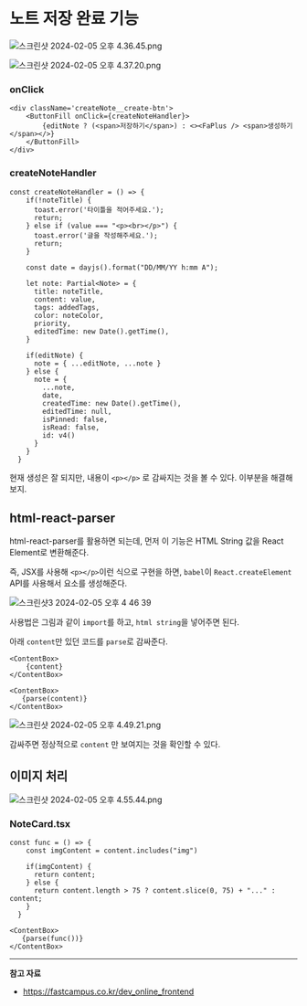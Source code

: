 # 노트 저장 완료 기능

![스크린샷 2024-02-05 오후 4.36.45.png](https://github.com/Heo-y-y/development-blog/assets/112863029/3fd87ea3-a9b9-4fb3-86e7-1b353d3ae11b)

![스크린샷 2024-02-05 오후 4.37.20.png](https://github.com/Heo-y-y/development-blog/assets/112863029/dce16d9c-ef1a-437d-9099-e8fdab66a97c)

### onClick

```tsx
<div className='createNote__create-btn'>
    <ButtonFill onClick={createNoteHandler}>
        {editNote ? (<span>저장하기</span>) : <><FaPlus /> <span>생성하기</span></>}
    </ButtonFill>
</div>
```

### createNoteHandler

```tsx
const createNoteHandler = () => {
    if(!noteTitle) {
      toast.error('타이틀을 적어주세요.');
      return;
    } else if (value === "<p><br></p>") {
      toast.error('글을 작성해주세요.');
      return;
    }

    const date = dayjs().format("DD/MM/YY h:mm A");

    let note: Partial<Note> = {
      title: noteTitle,
      content: value,
      tags: addedTags,
      color: noteColor,
      priority,
      editedTime: new Date().getTime(),
    }

    if(editNote) {
      note = { ...editNote, ...note }
    } else {
      note = {
        ...note,
        date,
        createdTime: new Date().getTime(),
        editedTime: null,
        isPinned: false,
        isRead: false,
        id: v4()
      }
    }
  }
```

현재 생성은 잘 되지만, 내용이  `<p></p>` 로 감싸지는 것을 볼 수 있다. 이부분을 해결해보지.

## html-react-parser

html-react-parser를 활용하면 되는데, 먼저 이 기능은 HTML String 값을 React Element로 변환해준다.

즉, JSX를 사용해 `<p></p>`이런 식으로 구현을 하면, `babel`이  `React.createElement` API를 사용해서 요소를 생성해준다.

![스크린샷3 2024-02-05 오후 4 46 39](https://github.com/Heo-y-y/development-blog/assets/112863029/021f57a2-1952-473f-9deb-1a4abd317a8a)

사용법은 그림과 같이 `import`를 하고, `html string`을 넣어주면 된다.

아래 `content`만 있던 코드를 `parse`로 감싸준다.

```tsx
<ContentBox>
    {content}
</ContentBox>
```

```tsx
<ContentBox>
   {parse(content)}
</ContentBox>
```

![스크린샷 2024-02-05 오후 4.49.21.png](https://github.com/Heo-y-y/development-blog/assets/112863029/8a8e94fd-dd4b-4c80-9d9c-9b0cf7e74abd)

감싸주면 정상적으로 `content` 만 보여지는 것을 확인할 수 있다.

## 이미지 처리

![스크린샷 2024-02-05 오후 4.55.44.png](https://github.com/Heo-y-y/development-blog/assets/112863029/f298b23b-164a-4300-9329-99967c3905e4)

### NoteCard.tsx

```tsx
const func = () => {
    const imgContent = content.includes("img")

    if(imgContent) {
      return content;
    } else {
      return content.length > 75 ? content.slice(0, 75) + "..." : content;
    }
  }

<ContentBox>
   {parse(func())}
</ContentBox>
```

---

**참고 자료**

- <https://fastcampus.co.kr/dev_online_frontend>
